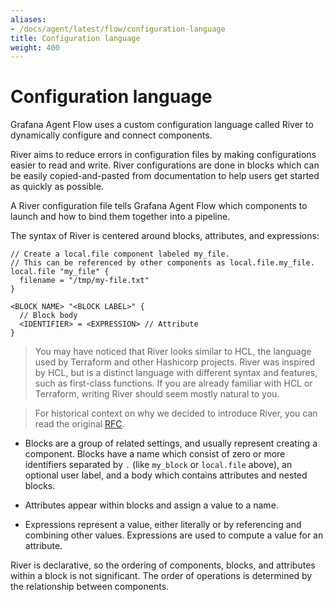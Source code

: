 ```yaml
---
aliases:
- /docs/agent/latest/flow/configuration-language
title: Configuration language
weight: 400
---
```


# Configuration language

Grafana Agent Flow uses a custom configuration language called River to
dynamically configure and connect components.

River aims to reduce errors in configuration files by making configurations
easier to read and write. River configurations are done in blocks which can be
easily copied-and-pasted from documentation to help users get started as
quickly as possible.

A River configuration file tells Grafana Agent Flow which components to launch
and how to bind them together into a pipeline.

The syntax of River is centered around blocks, attributes, and expressions:

```river
// Create a local.file component labeled my_file.
// This can be referenced by other components as local.file.my_file.
local.file "my_file" {
  filename = "/tmp/my-file.txt"
}

<BLOCK NAME> "<BLOCK LABEL>" {
  // Block body
  <IDENTIFIER> = <EXPRESSION> // Attribute
}
```

> You may have noticed that River looks similar to HCL, the language used by
> Terraform and other Hashicorp projects. River was inspired by HCL, but is a
> distinct language with different syntax and features, such as first-class
> functions. If you are already familiar with HCL or Terraform, writing River
> should seem mostly natural to you.

> For historical context on why we decided to introduce River, you can read the
> original [RFC][].

* Blocks are a group of related settings, and usually represent creating a
  component. Blocks have a name which consist of zero or more identifiers
  separated by `.` (like `my_block` or `local.file` above), an optional user
  label, and a body which contains attributes and nested blocks.

* Attributes appear within blocks and assign a value to a name.

* Expressions represent a value, either literally or by referencing and
  combining other values. Expressions are used to compute a value for an
  attribute.

River is declarative, so the ordering of components, blocks, and attributes
within a block is not significant. The order of operations is determined by the
relationship between components.

[RFC]: https://github.com/grafana/agent/blob/97a55d0d908b26dbb1126cc08b6dcc18f6e30087/docs/rfcs/0005-river.md
